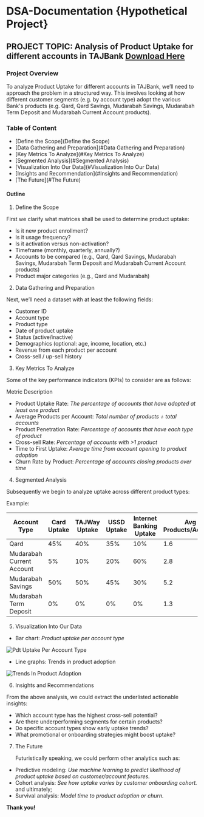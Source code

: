 # DSA-Documentation {Hypothetical Project}

## PROJECT TOPIC: Analysis of Product Uptake for different accounts in TAJBank [Download Here](https://tajbank.com)

### Project Overview
To analyze Product Uptake for different accounts in TAJBank, we’ll need to approach the problem in a structured way. This involves looking at how different customer segments (e.g. by account type) adopt the various Bank's products (e.g. Qard, Qard Savings, Mudarabah Savings, Mudarabah Term Deposit and Mudarabah Current Account products).

### Table of Content

- [Define the Scope](Define the Scope)
- [Data Gathering and Preparation](#Data Gathering and Preparation)
- [Key Metrics To Analyze](#Key Metrics To Analyze)
- [Segmented Analysis](#Segmented Analysis)
- [Visualization Into Our Data](#Visualization Into Our Data)
- [Insights and Recommendation](#Insights and Recommendation)
- [The Future](#The Future)

#### Outline

1. Define the Scope
   
  First we clarify what matrices shall be used to determine product uptake:

- Is it new product enrollment?
- Is it usage frequency?
- Is it activation versus non-activation?
- Timeframe (monthly, quarterly, annually?)
- Accounts to be compared (e.g., Qard, Qard Savings, Mudarabah Savings, Mudarabah Term Deposit and Mudarabah Current Account products)
- Product major categories (e.g., Qard and Mudarabah)

2. Data Gathering and Preparation
   
Next, we’ll need a dataset with at least the following fields:

- Customer ID
- Account type
- Product type
- Date of product uptake
- Status (active/inactive)
- Demographics (optional: age, income, location, etc.)
- Revenue from each product per account
- Cross-sell / up-sell history

3. Key Metrics To Analyze
   
Some of the key performance indicators (KPIs) to consider are as follows:

Metric	Description
- Product Uptake Rate: *The percentage of accounts that have adopted at least one product*
- Average Products per Account:	*Total number of products ÷ total accounts*
- Product Penetration Rate:	*Percentage of accounts that have each type of product*
- Cross-sell Rate: *Percentage of accounts with >1 product*
- Time to First Uptake:	*Average time from account opening to product adoption*
- Churn Rate by Product: *Percentage of accounts closing products over time*

4. Segmented Analysis
   
Subsequently we begin to analyze uptake across different product types:

Example:

|Account Type|	Card Uptake| TAJWay Uptake|	USSD Uptake| Internet Banking Uptake|	Avg Products/Account|
|-----------| -----------| -----------| -----------| -----------| -----------|
|Qard|	45%|	40%| 35%|	10%|	1.6|
|Mudarabah Current Account|	5%|	10%|	20%| 60%|	2.8|
|Mudarabah Savings|	50%|	50%| 45%|	30%|	5.2|
|Mudarabah Term Deposit| 0%|	0%|	0%| 0%|	1.3|

5. Visualization Into Our Data
   
- Bar chart: *Product uptake per account type*

![Pdt Uptake Per Account Type](https://github.com/user-attachments/assets/c545e31b-0747-4bfb-b798-1f4747c7985a)

- Line graphs: Trends in product adoption
  
![Trends In Product Adoption](https://github.com/user-attachments/assets/ee33c613-878b-4da4-aff7-981c696c0a21)

6. Insights and Recommendations
   
From the above analysis, we could extract the underlisted actionable insights:

- Which account type has the highest cross-sell potential?
- Are there underperforming segments for certain products?
- Do specific account types show early uptake trends?
- What promotional or onboarding strategies might boost uptake?

7. The Future

   Futuristically speaking, we could perform other analytics such as:

- Predictive modeling: *Use machine learning to predict likelihood of product uptake based on customer/account features.*
- Cohort analysis: *See how uptake varies by customer onboarding cohort.* and ultimately;
- Survival analysis: *Model time to product adoption or churn.*

**Thank you!**









